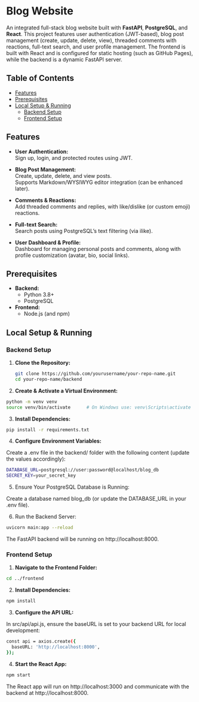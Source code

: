 # Blog Website

An integrated full-stack blog website built with **FastAPI**, **PostgreSQL**, and **React**. This project features user authentication (JWT-based), blog post management (create, update, delete, view), threaded comments with reactions, full-text search, and user profile management. The frontend is built with React and is configured for static hosting (such as GitHub Pages), while the backend is a dynamic FastAPI server.

## Table of Contents

- [Features](#features)
- [Prerequisites](#prerequisites)
- [Local Setup & Running](#local-setup--running)
  - [Backend Setup](#backend-setup)
  - [Frontend Setup](#frontend-setup)

## Features

- **User Authentication:**  
  Sign up, login, and protected routes using JWT.

- **Blog Post Management:**  
  Create, update, delete, and view posts.  
  Supports Markdown/WYSIWYG editor integration (can be enhanced later).

- **Comments & Reactions:**  
  Add threaded comments and replies, with like/dislike (or custom emoji) reactions.

- **Full-text Search:**  
  Search posts using PostgreSQL’s text filtering (via ilike).

- **User Dashboard & Profile:**  
  Dashboard for managing personal posts and comments, along with profile customization (avatar, bio, social links).

## Prerequisites

- **Backend:**
  - Python 3.8+  
  - PostgreSQL
- **Frontend:**
  - Node.js (and npm)

## Local Setup & Running

### Backend Setup

1. **Clone the Repository:**

   ```bash
   git clone https://github.com/yourusername/your-repo-name.git
   cd your-repo-name/backend

2. **Create & Activate a Virtual Environment:**
   
```bash
python -m venv venv
source venv/bin/activate      # On Windows use: venv\Scripts\activate
```
3. **Install Dependencies:**
   
```bash
pip install -r requirements.txt
```
4. **Configure Environment Variables:**
   
Create a .env file in the backend/ folder with the following content (update the values accordingly):

```bash
DATABASE_URL=postgresql://user:password@localhost/blog_db
SECRET_KEY=your_secret_key
```

5. Ensure Your PostgreSQL Database is Running:
   
Create a database named blog_db (or update the DATABASE_URL in your .env file).

6. Run the Backend Server:

```bash
uvicorn main:app --reload
```
The FastAPI backend will be running on http://localhost:8000.


### Frontend Setup

1. **Navigate to the Frontend Folder:**

```bash
cd ../frontend
```

2. **Install Dependencies:**

```bash
npm install
```

3. **Configure the API URL:**
   
In src/api/api.js, ensure the baseURL is set to your backend URL for local development:
```bash
const api = axios.create({
  baseURL: 'http://localhost:8000',
});
```
4. **Start the React App:**

```bash
npm start
```
The React app will run on http://localhost:3000 and communicate with the backend at http://localhost:8000.
